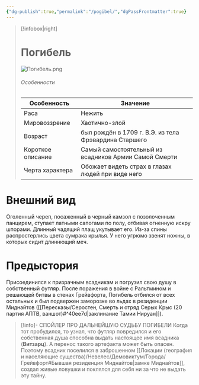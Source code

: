 ```yaml
---
{"dg-publish":true,"permalink":"/pogibel/","dgPassFrontmatter":true}
---
```



> [!infobox|right]
> # Погибель
> ![Погибель.png](/img/user/%D0%9F%D0%BE%D0%B3%D0%B8%D0%B1%D0%B5%D0%BB%D1%8C.png)
> ###### Особенности
> | Особенность | Значение |
> | ---- | ---- |
> | Раса | Нежить|
> | Мировоззрение | Хаотично-злой |
> | Возраст | был рождён в 1709 г. В.Э. из тела Фрэвардина Старшего|
> | Короткое описание |Самый самостоятельный из всадников Армии Самой Смерти|
> | Черта характера |Обожает видеть страх в глазах людей при виде него|

# Внешний вид

Оголенный череп, посаженный в черный камзол с позолоченным панцирем, ступает латными сапогами по полу, отбивая огненную искру шпорами. Длинный чадящий плащ укутывает его. Из-за спины распростерлись цвета сумрака крылья. У него угрюмо звенят ножны, в которых сидит длиннющий меч.

# Предыстория

Присоединился к призрачным всадникам и погрузил свою душу в собственный футляр. После поражения в войне с Ральтмином и решающей битвы в стенах Грейвфорта, Погибель отбился от всех остальных и был подвержен заморозке во льдах в резиденции Миднайтов ([[Пересказы/Серостен, Смерть и отряд Серых Крыс (20 партия АПТВ, ваншот)#^40ee7d\|заклинание Тамии Нируан]]). 

> [!info]- СПОЙЛЕР ПРО ДАЛЬНЕЙШУЮ СУДЬБУ ПОГИБЕЛИ
> Когда тот пробудился, то узнал, что футляр повредился и его собственная душа способна выдать настоящее имя всадника (**Витзарц**). А перенос такого артефакта может быть опасен. Поэтому всадник поселился в заброшенном [[Локации (география и населяющие существа)/Невелес/Демовиктум/Города/Грейвфорт#Бывшая резиденция Миднайтов\|замке Миднайтов]], создал живые ловушки и поклялся для себя ни за что не выдать эту тайну. 